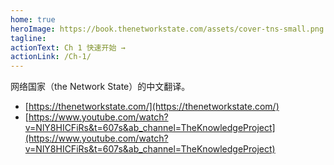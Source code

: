 ```yaml
---
home: true
heroImage: https://book.thenetworkstate.com/assets/cover-tns-small.png
tagline: 
actionText: Ch 1 快速开始 →
actionLink: /Ch-1/
---
```


网络国家（the Network State）的中文翻译。

- [https://thenetworkstate.com/](https://thenetworkstate.com/)
- [https://www.youtube.com/watch?v=NlY8HICFiRs&t=607s&ab_channel=TheKnowledgeProject](https://www.youtube.com/watch?v=NlY8HICFiRs&t=607s&ab_channel=TheKnowledgeProject)